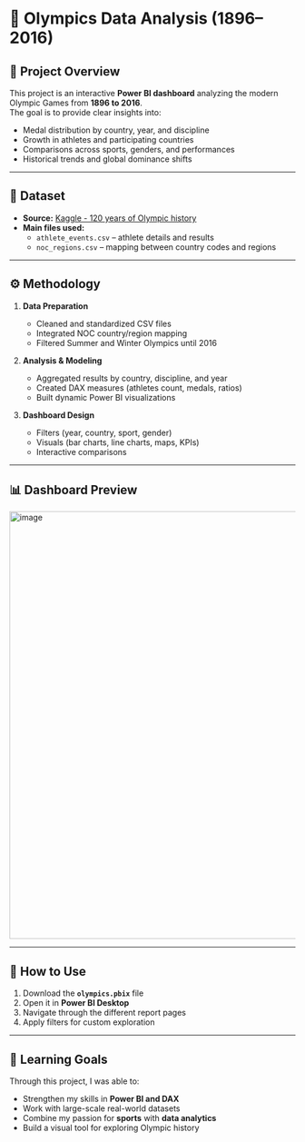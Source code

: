 # 🏅 Olympics Data Analysis (1896–2016)  

## 📌 Project Overview  
This project is an interactive **Power BI dashboard** analyzing the modern Olympic Games from **1896 to 2016**.  
The goal is to provide clear insights into:  
- Medal distribution by country, year, and discipline  
- Growth in athletes and participating countries  
- Comparisons across sports, genders, and performances  
- Historical trends and global dominance shifts  

---

## 📂 Dataset  
- **Source:** [Kaggle - 120 years of Olympic history](https://www.kaggle.com/datasets/heesoo37/120-years-of-olympic-history-athletes-and-results)  
- **Main files used:**  
  - `athlete_events.csv` – athlete details and results  
  - `noc_regions.csv` – mapping between country codes and regions  

---

## ⚙️ Methodology  
1. **Data Preparation**  
   - Cleaned and standardized CSV files  
   - Integrated NOC country/region mapping  
   - Filtered Summer and Winter Olympics until 2016  

2. **Analysis & Modeling**  
   - Aggregated results by country, discipline, and year  
   - Created DAX measures (athletes count, medals, ratios)  
   - Built dynamic Power BI visualizations  

3. **Dashboard Design**  
   - Filters (year, country, sport, gender)  
   - Visuals (bar charts, line charts, maps, KPIs)  
   - Interactive comparisons  

---

## 📊 Dashboard Preview  

<img width="1478" height="753" alt="image" src="https://github.com/user-attachments/assets/7b11f88a-4405-47f7-b507-eaf1a7440bfd" />


---

## 🚀 How to Use  
1. Download the **`olympics.pbix`** file  
2. Open it in **Power BI Desktop**  
3. Navigate through the different report pages  
4. Apply filters for custom exploration  

---

## 🎯 Learning Goals  
Through this project, I was able to:  
- Strengthen my skills in **Power BI and DAX**  
- Work with large-scale real-world datasets  
- Combine my passion for **sports** with **data analytics**  
- Build a visual tool for exploring Olympic history  

